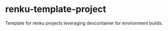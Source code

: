 # renku-template-project
Template for renku projects leveraging devcontainer for environment builds. 
